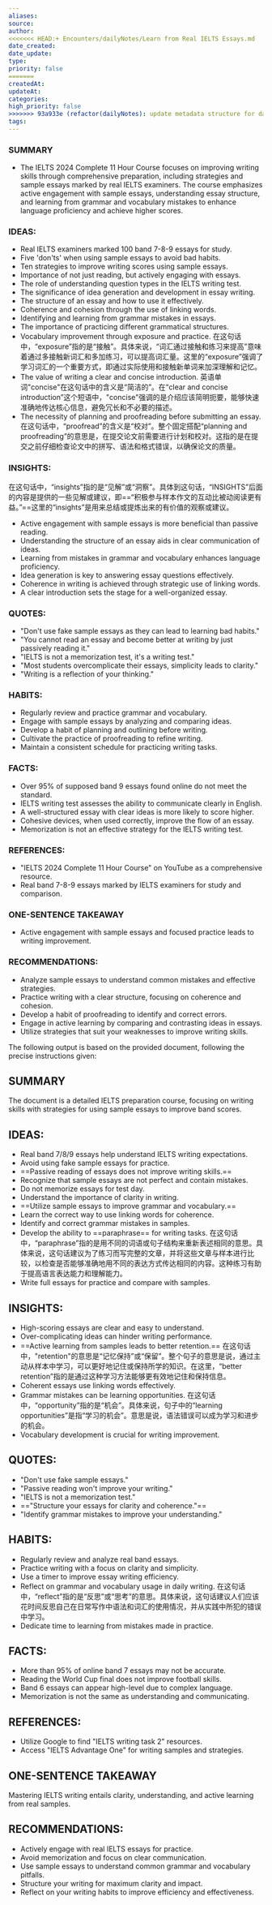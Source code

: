 ```yaml
---
aliases: 
source: 
author: 
<<<<<<< HEAD:+ Encounters/dailyNotes/Learn from Real IELTS Essays.md
date_created: 
date_update: 
type: 
priority: false
=======
createdAt: 
updateAt: 
categories: 
high_priority: false
>>>>>>> 93a933e (refactor(dailyNotes): update metadata structure for daily notes):+ Encounters/dailyNotes/20240810201111.md
tags:
---
```

### SUMMARY
- The IELTS 2024 Complete 11 Hour Course focuses on improving writing skills through comprehensive preparation, including strategies and sample essays marked by real IELTS examiners. The course emphasizes active engagement with sample essays, understanding essay structure, and learning from grammar and vocabulary mistakes to enhance language proficiency and achieve higher scores.

### IDEAS:
- Real IELTS examiners marked 100 band 7-8-9 essays for study.
- Five 'don'ts' when using sample essays to avoid bad habits.
- Ten strategies to improve writing scores using sample essays.
- Importance of not just reading, but actively engaging with essays.
- The role of understanding question types in the IELTS writing test.
- The significance of idea generation and development in essay writing.
- The structure of an essay and how to use it effectively.
- Coherence and cohesion through the use of linking words.
- Identifying and learning from grammar mistakes in essays.
- The importance of practicing different grammatical structures.
- Vocabulary improvement through exposure and practice.
在这句话中，“exposure”指的是“接触”。具体来说，“词汇通过接触和练习来提高”意味着通过多接触新词汇和多加练习，可以提高词汇量。这里的“exposure”强调了学习词汇的一个重要方式，即通过实际使用和接触新单词来加深理解和记忆。
- The value of writing a clear and concise introduction.
英语单词"concise"在这句话中的含义是“简洁的”。在“clear and concise introduction”这个短语中，"concise"强调的是介绍应该简明扼要，能够快速准确地传达核心信息，避免冗长和不必要的描述。
- The necessity of planning and proofreading before submitting an essay.
在这句话中，“proofread”的含义是“校对”。整个固定搭配“planning and proofreading”的意思是，在提交论文前需要进行计划和校对。这指的是在提交之前仔细检查论文中的拼写、语法和格式错误，以确保论文的质量。

### INSIGHTS:
在这句话中，“insights”指的是“见解”或“洞察”。具体到这句话，“INSIGHTS”后面的内容是提供的一些见解或建议，即==“积极参与样本作文的互动比被动阅读更有益。”==这里的“insights”是用来总结或提炼出来的有价值的观察或建议。
- Active engagement with sample essays is more beneficial than passive reading.
- Understanding the structure of an essay aids in clear communication of ideas.
- Learning from mistakes in grammar and vocabulary enhances language proficiency.
- Idea generation is key to answering essay questions effectively.
- Coherence in writing is achieved through strategic use of linking words.
- A clear introduction sets the stage for a well-organized essay.
<!--SR:!2025-03-21,3,250-->

### QUOTES:
- "Don't use fake sample essays as they can lead to learning bad habits."
- "You cannot read an essay and become better at writing by just passively reading it."
- "IELTS is not a memorization test, it's a writing test."
- "Most students overcomplicate their essays, simplicity leads to clarity."
- "Writing is a reflection of your thinking."

### HABITS:
- Regularly review and practice grammar and vocabulary.
- Engage with sample essays by analyzing and comparing ideas.
- Develop a habit of planning and outlining before writing.
- Cultivate the practice of proofreading to refine writing.
- Maintain a consistent schedule for practicing writing tasks.

### FACTS:
- Over 95% of supposed band 9 essays found online do not meet the standard.
- IELTS writing test assesses the ability to communicate clearly in English.
- A well-structured essay with clear ideas is more likely to score higher.
- Cohesive devices, when used correctly, improve the flow of an essay.
- Memorization is not an effective strategy for the IELTS writing test.

### REFERENCES:
- "IELTS 2024 Complete 11 Hour Course" on YouTube as a comprehensive resource.
- Real band 7-8-9 essays marked by IELTS examiners for study and comparison.

### ONE-SENTENCE TAKEAWAY
- Active engagement with sample essays and focused practice leads to writing improvement.

### RECOMMENDATIONS:
- Analyze sample essays to understand common mistakes and effective strategies.
- Practice writing with a clear structure, focusing on coherence and cohesion.
- Develop a habit of proofreading to identify and correct errors.
- Engage in active learning by comparing and contrasting ideas in essays.
- Utilize strategies that suit your weaknesses to improve writing skills.



The following output is based on the provided document, following the precise instructions given:

## SUMMARY
The document is a detailed IELTS preparation course, focusing on writing skills with strategies for using sample essays to improve band scores.

## IDEAS:
- Real band 7/8/9 essays help understand IELTS writing expectations.
- Avoid using fake sample essays for practice.
- ==Passive reading of essays does not improve writing skills.==
- Recognize that sample essays are not perfect and contain mistakes.
- Do not memorize essays for test day.
- Understand the importance of clarity in writing.
- ==Utilize sample essays to improve grammar and vocabulary.==
- Learn the correct way to use linking words for coherence.
- Identify and correct grammar mistakes in samples.
- Develop the ability to ==paraphrase== for writing tasks.
在这句话中，“paraphrase”指的是用不同的词语或句子结构来重新表述相同的意思。具体来说，这句话建议为了练习而写完整的文章，并将这些文章与样本进行比较，以检查是否能够准确地用不同的表达方式传达相同的内容。这种练习有助于提高语言表达能力和理解能力。
- Write full essays for practice and compare with samples.
<!--SR:!2025-03-21,3,250!2000-01-01,1,250!2000-01-01,1,250-->

## INSIGHTS:
- High-scoring essays are clear and easy to understand.
- Over-complicating ideas can hinder writing performance.
- ==Active learning from samples leads to better retention.==
在这句话中，"retention"的意思是“记忆保持”或“保留”。整个句子的意思是说，通过主动从样本中学习，可以更好地记住或保持所学的知识。在这里，“better retention”指的是通过这种学习方法能够更有效地记住和保持信息。
- Coherent essays use linking words effectively.
- Grammar mistakes can be learning opportunities.
在这句话中，“opportunity”指的是“机会”。具体来说，句子中的“learning opportunities”是指“学习的机会”。意思是说，语法错误可以成为学习和进步的机会。
- Vocabulary development is crucial for writing improvement.
<!--SR:!2025-03-21,3,250-->

## QUOTES:
- "Don't use fake sample essays."
- "Passive reading won't improve your writing."
- "IELTS is not a memorization test."
- =="Structure your essays for clarity and coherence."==
- "Identify grammar mistakes to improve your understanding."
<!--SR:!2025-03-21,3,250-->

## HABITS:
- Regularly review and analyze real band essays.
- Practice writing with a focus on clarity and simplicity.
- Use a timer to improve essay writing efficiency.
- Reflect on grammar and vocabulary usage in daily writing.
在这句话中，“reflect”指的是“反思”或“思考”的意思。具体来说，这句话建议人们应该花时间反思自己在日常写作中语法和词汇的使用情况，并从实践中所犯的错误中学习。
- Dedicate time to learning from mistakes made in practice.

## FACTS:
- More than 95% of online band 7 essays may not be accurate.
- Reading the World Cup final does not improve football skills.
- Band 6 essays can appear high-level due to complex language.
- Memorization is not the same as understanding and communicating.

## REFERENCES:
- Utilize Google to find "IELTS writing task 2" resources.
- Access "IELTS Advantage One" for writing samples and strategies.

## ONE-SENTENCE TAKEAWAY
Mastering IELTS writing entails clarity, understanding, and active learning from real samples.

## RECOMMENDATIONS:
- Actively engage with real IELTS essays for practice.
- Avoid memorization and focus on clear communication.
- Use sample essays to understand common grammar and vocabulary pitfalls.
- Structure your writing for maximum clarity and impact.
- Reflect on your writing habits to improve efficiency and effectiveness.
